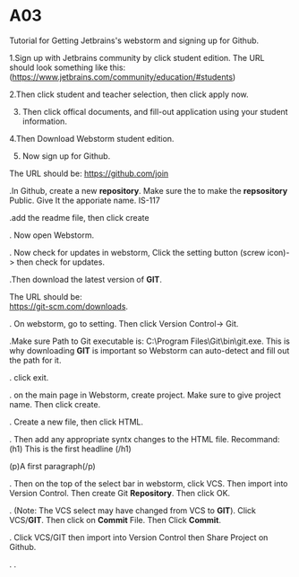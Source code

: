 # A03
Tutorial for Getting Jetbrains's webstorm and signing up for Github.

1.Sign up with Jetbrains community by click student edition.
The URL should look something like this:
(https://www.jetbrains.com/community/education/#students)

2.Then click student and teacher selection, then click apply now. 

3. Then click offical documents, and fill-out application using your student information. 

4.Then Download Webstorm student edition.

5. Now sign up for Github.

The URL should be:
https://github.com/join


.In Github, create a new **repository**. Make sure the to make the **repsository** Public.
Give It the apporiate name. IS-117

.add the readme file, then click create

. Now open Webstorm.

. Now check for updates in webstorm, Click the setting button (screw icon)-> then check for updates.

.Then download the latest version of **GIT**. 

The URL should be:  
https://git-scm.com/downloads.

. On webstorm, go to setting. Then click Version Control-> Git.

.Make sure Path to Git executable is: C:\Program Files\Git\bin\git.exe. 
This is why downloading **GIT**  is important so Webstorm can auto-detect and fill out the path for it.

. click exit.

. on the main page in Webstorm, create project. Make sure to give project name. Then click create.

. Create a new file, then click HTML.

. Then add any appropriate syntx changes to the HTML file. Recommand: 
(h1) This is the first headline (/h1)

(p)A first paragraph(/p)

. Then on the top of the select bar in webstorm, click VCS. Then import into Version Control. Then create Git **Repository**. Then click OK.

. (Note: The VCS select may have changed from VCS to **GIT**).  Click VCS/**GIT**. Then click on **Commit** File. Then Click **Commit**. 

. Click VCS/GIT then import into Version Control then Share Project on Github.

.
.  
